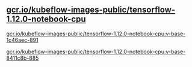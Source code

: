 
[gcr.io/kubeflow-images-public/tensorflow-1.12.0-notebook-cpu](https://hub.docker.com/r/anjia0532/kubeflow-images-public.tensorflow-1.12.0-notebook-cpu/tags/)
-----


[gcr.io/kubeflow-images-public/tensorflow-1.12.0-notebook-cpu:v-base-1c46aec-891](https://hub.docker.com/r/anjia0532/kubeflow-images-public.tensorflow-1.12.0-notebook-cpu/tags/)


[gcr.io/kubeflow-images-public/tensorflow-1.12.0-notebook-cpu:v-base-8411c8b-885](https://hub.docker.com/r/anjia0532/kubeflow-images-public.tensorflow-1.12.0-notebook-cpu/tags/)


